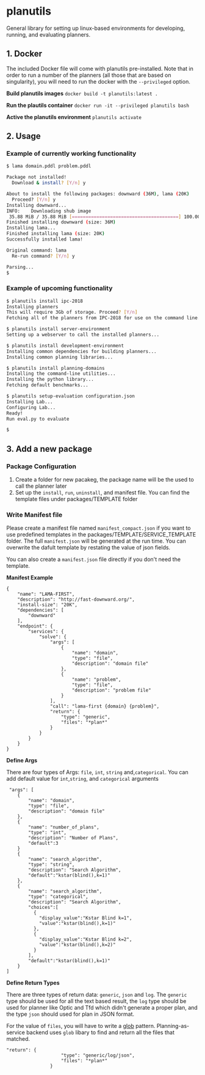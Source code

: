 # planutils

General library for setting up linux-based environments for developing, running, and evaluating planners.


## 1. Docker

The included Docker file will come with planutils pre-installed. Note that in order to
run a number of the planners (all those that are based on singularity), you will need
to run the docker with the `--privileged` option.

**Build planutils images**
`docker build -t planutils:latest . `

**Run the plautils container**
`docker run -it --privileged planutils bash`

**Active the planutils environment**
`planutils activate`


## 2. Usage

### Example of currently working functionality

```bash
$ lama domain.pddl problem.pddl

Package not installed!
  Download & install? [Y/n] y

About to install the following packages: downward (36M), lama (20K)
  Proceed? [Y/n] y
Installing downward...
INFO:    Downloading shub image
 35.88 MiB / 35.88 MiB [=======================================] 100.00% 3.99 MiB/s 8s
Finished installing downward (size: 36M)
Installing lama...
Finished installing lama (size: 20K)
Successfully installed lama!

Original command: lama
  Re-run command? [Y/n] y

Parsing...
$
```

### Example of upcoming functionality

```bash
$ planutils install ipc-2018
Installing planners
This will require 3Gb of storage. Proceed? [Y/n]
Fetching all of the planners from IPC-2018 for use on the command line...

$ planutils install server-environment
Setting up a webserver to call the installed planners...

$ planutils install development-environment
Installing common dependencies for building planners...
Installing common planning libraries...

$ planutils install planning-domains
Installing the command-line utilities...
Installing the python library...
Fetching default benchmarks...

$ planutils setup-evaluation configuration.json
Installing Lab...
Configuring Lab...
Ready!
Run eval.py to evaluate

$
```



## 3. Add a new package
### Package Configuration
1. Create a folder for new pacakeg, the package name will be the used to call the planner later
2. Set up the `install`, `run`,  `uninstall`, and manifest file. You can find the template files under packages/TEMPLATE folder

### Write Manifest file

Please create a manifest file named `manifest_compact.json` if you want to use predefined templates in the packages/TEMPLATE/SERVICE_TEMPLATE folder. The full `manifest.json` will be generated at the run time. You can overwrite the dafult template by restating the value of json fields. 

You can also create a `manifest.json` file directly if you don't need the template.

**Manifest Example**
```
{
    "name": "LAMA-FIRST",
    "description": "http://fast-downward.org/",
    "install-size": "20K",
    "dependencies": [
        "downward"
    ],
    "endpoint": {
        "services": {
            "solve": {
                "args": [
                    {
                        "name": "domain",
                        "type": "file",
                        "description": "domain file"
                    },
                    {
                        "name": "problem",
                        "type": "file",
                        "description": "problem file"
                    }
                ],
                "call": "lama-first {domain} {problem}",
                "return": {
                    "type": "generic",
                    "files": "*plan*"
                }
            }
        }
    }
}
```
**Define Args**

There are four types of Args: `file`, `int`, `string` and,`categorical`. You can add default value for `int`,`string`, and `categorical` arguments

```
 "args": [
    {
        "name": "domain",
        "type": "file",
        "description": "domain file"
    },
    {
        "name": "number_of_plans",
        "type": "int",
        "description": "Number of Plans",
        "default":3
    }
    {
        "name": "search_algorithm",
        "type": "string",
        "description": "Search Algorithm",
        "default":"kstar(blind(),k=1)"
    },
    {
        "name": "search_algorithm",
        "type": "categorical",
        "description": "Search Algorithm",
        "choices":[
          {
            "display_value":"Kstar Blind k=1",
            "value":"kstar(blind(),k=1)"
          },
          {
            "display_value":"Kstar Blind k=2",
            "value":"kstar(blind(),k=2)"
          }
        ],
        "default":"kstar(blind(),k=1)"
    }
]
```
**Define Return Types**

There are three types of return data: `generic`, `json` and `log`. The `generic` type should be used for all the text based result, the `log` type should be used for planner like Optic and Tfd which didn't generate a proper plan, and the type `json` should used for plan in JSON format.

For the value of `files`, you will have to write a [glob](https://docs.python.org/3/library/glob.html) pattern. Planning-as-service backend uses `glob` libary to find and return all the files that matched. 
```
"return": {
                    "type": "generic/log/json",
                    "files": "*plan*"
                }
```
